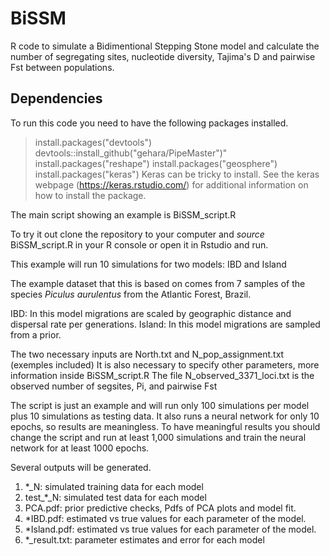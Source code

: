 # BiSSM
R code to simulate a Bidimentional Stepping Stone model and calculate the number of segregating sites, nucleotide diversity, Tajima's D and pairwise Fst between populations.

## Dependencies
 To run this code you need to have the following packages installed.
 > install.packages("devtools")
 > devtools::install_github("gehara/PipeMaster")" 
 > install.packages("reshape")
 > install.packages("geosphere")
 > install.packages("keras") 
 Keras can be tricky to install. See the keras webpage (https://keras.rstudio.com/) for additional information on how to install the package.
 

The main script showing an example is BiSSM_script.R

To try it out clone the repository to your computer and *source* BiSSM_script.R in your R console or open it in Rstudio and run.

This example will run 10 simulations for two models: IBD and Island

The example dataset that this is based on comes from 7 samples of the species *Piculus aurulentus* from the Atlantic Forest, Brazil.

IBD: In this model migrations are scaled by geographic distance and dispersal rate per generations.
Island: In this model migrations are sampled from a prior.

The two necessary inputs are North.txt and N_pop_assignment.txt (exemples included)
It is also necessary to specify other parameters, more information inside BiSSM_script.R
The file N_observed_3371_loci.txt is the observed number of segsites, Pi, and pairwise Fst 

The script is just an example and will run only 100 simulations per model plus 10 simulations as testing data. It also runs a neural network for only 10 epochs, so results are meaningless. To have meaningful results you should change the script and run at least 1,000 simulations and train the neural network for at least 1000 epochs.   

Several outputs will be generated.

1) *_N: simulated training data for each model
2) test_*_N: simulated test data for each model
3) PCA.pdf: prior predictive checks, Pdfs of PCA plots and model fit.
4) *IBD.pdf: estimated vs true values for each parameter of the model.
5) *Island.pdf: estimated vs true values for each parameter of the model.
6) *_result.txt: parameter estimates and error for each model